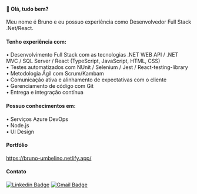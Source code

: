 #### 👋 Olá, tudo bem? 

Meu nome é Bruno e eu possuo experiência como Desenvolvedor Full Stack .Net/React.

#### Tenho experiência com:

• Desenvolvimento Full Stack com as tecnologias .NET WEB API / .NET MVC / SQL Server / React (TypeScript, JavaScript, HTML, CSS) <br>
• Testes automatizados com NUnit / Selenium / Jest / React-testing-library <br>
• Metodologia Ágil com Scrum/Kambam  <br>
• Comunicação ativa e alinhamento de expectativas com o cliente  <br>
• Gerenciamento de código com Git  <br>
• Entrega e integração contínua

#### Possuo conhecimentos em:

• Serviços Azure DevOps  <br>
• Node.js  <br>
• UI Design

#### Portfólio

https://bruno-umbelino.netlify.app/

#### Contato

[![Linkedin Badge](https://img.shields.io/badge/-LinkedIn-blue?style=flat-square&logo=Linkedin&logoColor=white&link=https://www.linkedin.com/in/gabrielmelodev/)](https://www.linkedin.com/in/brunoumbelino/)
[![Gmail Badge](https://img.shields.io/badge/-Gmail-c14438?style=flat-square&logo=Gmail&logoColor=white&link)](mailto::bruno.umbelino0@gmail.com)

<!---
BrunoUmbelino/BrunoUmbelino is a ✨ special ✨ repository because its `README.md` (this file) appears on your GitHub profile.
You can click the Preview link to take a look at your changes.
--->
